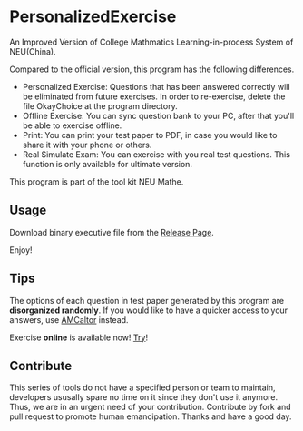 # PersonalizedExercise

An Improved Version of College Mathmatics Learning-in-process System of NEU(China).

Compared to the official version, this program has the following differences.

+ Personalized Exercise: Questions that has been answered correctly will be eliminated from future exercises. In order to re-exercise, delete the file OkayChoice at the program directory.
+ Offline Exercise: You can sync question bank to your PC, after that you'll be able to exercise offline.
+ Print: You can print your test paper to PDF, in case you would like to share it with your phone or others.
+ Real Simulate Exam: You can exercise with you real test questions. This function is only available for ultimate version.

This program is part of the tool kit NEU Mathe.

## Usage

Download binary executive file from the [Release Page](https://github.com/NEU-mathe/PersonalizedExercise/releases).

Enjoy!

## Tips

The options of each question in test paper generated by this program are **disorganized randomly**.
If you would like to have a quicker access to your answers, use [AMCaltor](https://github.com/NEU-mathe/AMCaltor) instead.

Exercise **online** is available now! [Try](http://neumathe.online)!

## Contribute

This series of tools do not have a specified person or team to maintain, developers ususally spare no time on it since they don't use it anymore. Thus, we are in an urgent need of your contribution. Contribute by fork and pull request to promote human emancipation. Thanks and have a good day.